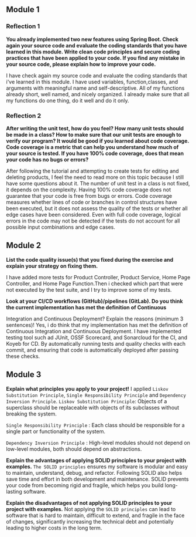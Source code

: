 ## Module 1

### Reflection 1

**You already implemented two new features using Spring Boot. Check again your source code and evaluate the coding standards that you have learned in this module. Write clean code principles and secure coding practices that have been applied to your code.  If you find any mistake in your source code, please explain how to improve your code.** 

I have check again my source code and evaluate the coding standards that i've learned in this module. I have used variables, function,classes, and arguments with meaningful name and self-descriptive. All of my functions already short, well named, and nicely organized. I already make sure that all my functions do one thing, do it well and do it only.


### Reflection 2

**After writing the unit test, how do you feel? How many unit tests should be made in a class? How to make sure that our unit tests are enough to verify our program? It would be good if you learned about code coverage. Code coverage is a metric that can help you understand how much of your source is tested. If you have 100% code coverage, does that mean your code has no bugs or errors?**

After following the tutorial and attempting to create tests for editing and deleting products, I feel the need to read more on this topic because I still have some questions about it. The number of unit test in a class is not fixed, it depends on the complexity.  Having 100% code coverage does not guarantee that your code is free from bugs or errors. Code coverage measures whether lines of code or branches in control structures have been executed, but it does not assess the quality of the tests or whether all edge cases have been considered. Even with full code coverage, logical errors in the code may not be detected if the tests do not account for all possible input combinations and edge cases.

## Module 2

**List the code quality issue(s) that you fixed during the exercise and explain your strategy on fixing them.**

I have added more tests for Product Controller, Product Service, Home Page Controller, and Home Page Function.Then i checked which part that were not executed by the test suite, and I try to improve some of my tests.


**Look at your CI/CD workflows (GitHub)/pipelines (GitLab). Do you think the current implementation has met the definition of Continuous**

Integration and Continuous Deployment? Explain the reasons (minimum 3 sentences)!
Yes, i do think that my implementation has met the definition of Continuous Integration and Continuous Deployment. I have implemented testing tool such ad JUnit, OSSF Scorecard, and Sonarcloud for the CI,  and Koyeb for CD. By automatically running tests and quality checks with each commit, and ensuring that code is automatically deployed after passing these checks. 


## Module 3
**Explain what principles you apply to your project!**
I applied `Liskov Substitution Principle`, `Single Responsibility Principle` and `Dependency Inversion Principle`. 
`Liskov Substitution Principle`: Objects of a superclass should be replaceable with objects of its subclasses without breaking the system.

`Single Responsibility Principle` : Each class should be responsible for a single part or functionality of the system.

`Dependency Inversion Principle` : High-level modules should not depend on low-level modules, both should depend on abstractions.

**Explain the advantages of applying SOLID principles to your project with examples.**
`The SOLID principles` ensures my software is modular and easy to maintain, understand, debug, and refactor. Following SOLID also helps save time and effort in both development and maintenance. SOLID prevents your code from becoming rigid and fragile, which helps you build long-lasting software.


**Explain the disadvantages of not applying SOLID principles to your project with examples.**
Not applying the `SOLID principles` can lead to software that is hard to maintain, difficult to extend, and fragile in the face of changes, significantly increasing the technical debt and potentially leading to higher costs in the long term.

